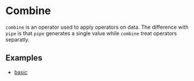 # Combine

`combine` is an operator used to apply operators on data. The difference with `pipe` is that `pipe` generates a single value while `combine` treat operators separatly.

## Examples

- [basic](basic.md)
